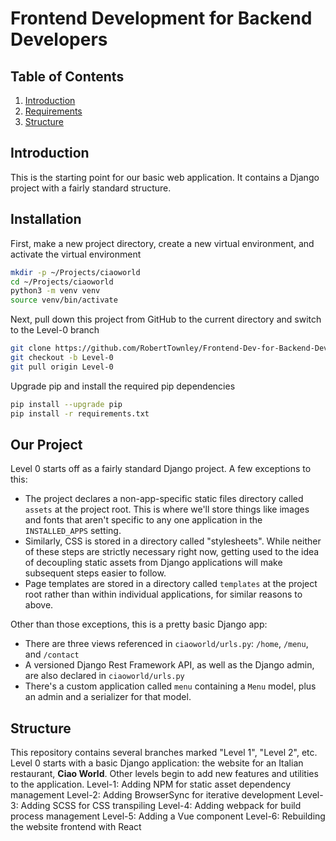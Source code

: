 # Frontend Development for Backend Developers

## Table of Contents
1. [Introduction](#introduction)
2. [Requirements](#requirements)
3. [Structure](#structure)

## Introduction
This is the starting point for our basic web application. It contains a Django project with a fairly standard structure.

## Installation
First, make a new project directory, create a new virtual environment, and activate the virtual environment
```bash
mkdir -p ~/Projects/ciaoworld
cd ~/Projects/ciaoworld
python3 -m venv venv
source venv/bin/activate
```
Next, pull down this project from GitHub to the current directory and switch to the Level-0 branch
```bash
git clone https://github.com/RobertTownley/Frontend-Dev-for-Backend-Devs.git .
git checkout -b Level-0
git pull origin Level-0
```
Upgrade pip and install the required pip dependencies
```bash
pip install --upgrade pip
pip install -r requirements.txt
```

## Our Project
Level 0 starts off as a fairly standard Django project. A few exceptions to this:
- The project declares a non-app-specific static files directory called `assets` at the project root. This is where
  we'll store things like images and fonts that aren't specific to any one application in the `INSTALLED_APPS` setting.
- Similarly, CSS is stored in a directory called "stylesheets". While neither of these steps are strictly necessary
  right now, getting used to the idea of decoupling static assets from Django applications will make subsequent steps
  easier to follow.
- Page templates are stored in a directory called `templates` at the project root rather than within individual
  applications, for similar reasons to above.

Other than those exceptions, this is a pretty basic Django app:
- There are three views referenced in `ciaoworld/urls.py`: `/home`, `/menu`, and `/contact`
- A versioned Django Rest Framework API, as well as the Django admin, are also declared in `ciaoworld/urls.py` 
- There's a custom application called `menu` containing a `Menu` model, plus an admin and a serializer for that model.

## Structure
This repository contains several branches marked "Level 1", "Level 2", etc. Level 0 starts with a basic Django
application: the website for an Italian restaurant, __Ciao World__. Other levels begin to add new features and utilities
to the application.
Level-1: Adding NPM for static asset dependency management
Level-2: Adding BrowserSync for iterative development 
Level-3: Adding SCSS for CSS transpiling
Level-4: Adding webpack for build process management
Level-5: Adding a Vue component
Level-6: Rebuilding the website frontend with React 
